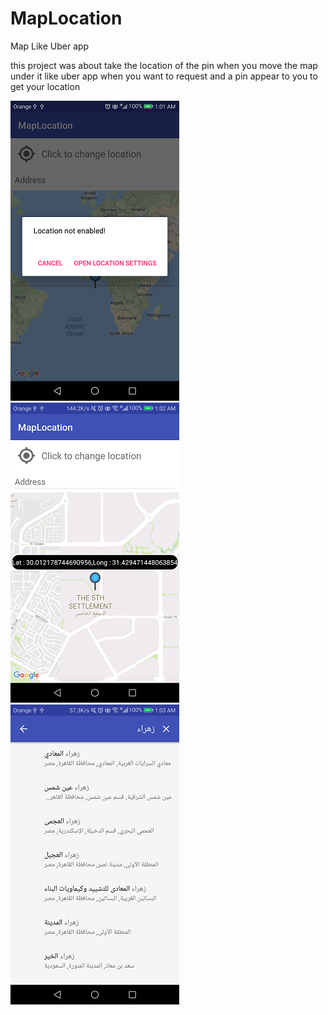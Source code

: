 # MapLocation
Map Like Uber app

this project was about take the location of the pin when you move the map under it like uber app when you want to request and a pin appear to you to get your location

![1](Screenshot_1.png) ![2](Screenshot_2.png) ![3](Screenshot_3.png)
